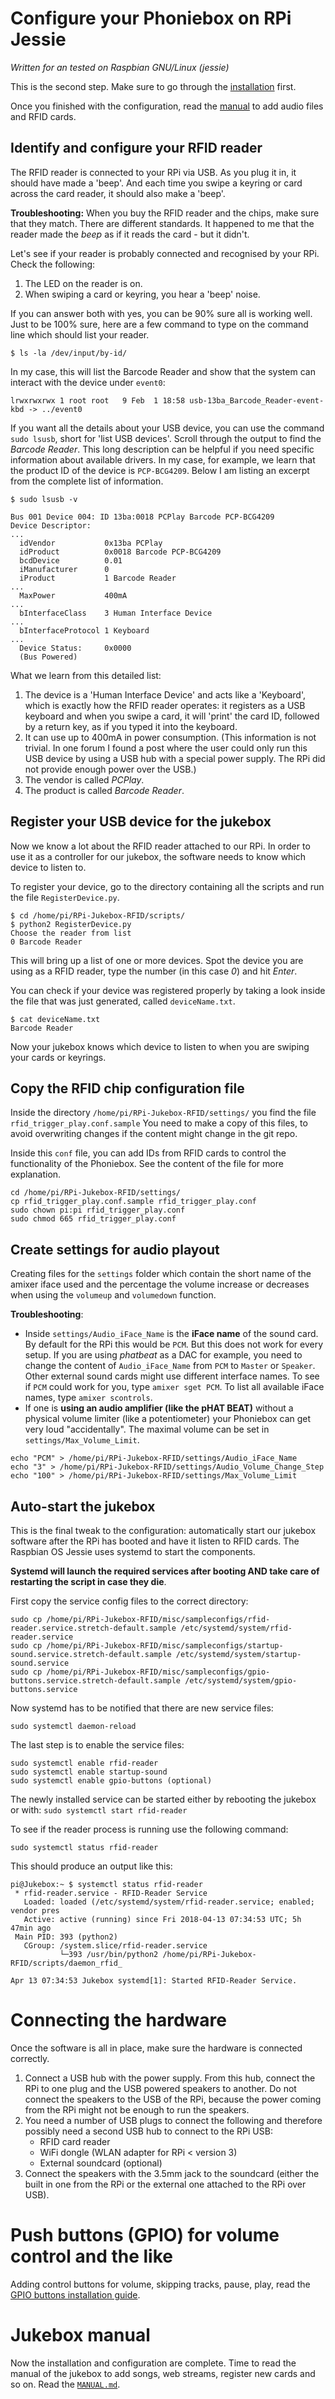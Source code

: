 # Configure your Phoniebox on RPi Jessie

*Written for an tested on Raspbian GNU/Linux (jessie)*

This is the second step. Make sure to go through the [installation](INSTALL-jessie.md) first.

Once you finished with the configuration, read the [manual](MANUAL.md) to add audio files and RFID cards.

## Identify and configure your RFID reader

The RFID reader is connected to your RPi via USB. As you plug it in, it should have made a 'beep'. And each time you swipe a keyring or card across the card reader, it should also make a 'beep'.

**Troubleshooting:** When you buy the RFID reader and the chips, make sure that they match. There are different standards. It happened to me that the reader made the *beep* as if it reads the card - but it didn't.

Let's see if your reader is probably connected and recognised by your RPi. Check the following:

1. The LED on the reader is on.
2. When swiping a card or keyring, you hear a 'beep' noise.

If you can answer both with yes, you can be 90% sure all is working well. Just to be 100% sure, here are a few command to type on the command line which should list your reader.

~~~~
$ ls -la /dev/input/by-id/
~~~~

In my case, this will list the Barcode Reader and show that the system can interact with the device under `event0`:

~~~~
lrwxrwxrwx 1 root root   9 Feb  1 18:58 usb-13ba_Barcode_Reader-event-kbd -> ../event0
~~~~

If you want all the details about your USB device, you can use the command `sudo lsusb`, short for 'list USB devices'. Scroll through the output to find the *Barcode Reader*. This long description can be helpful if you need specific information about available drivers. In my case, for example, we learn that the product ID of the device is `PCP-BCG4209`. Below I am listing an excerpt from the complete list of information.

~~~~
$ sudo lsusb -v

Bus 001 Device 004: ID 13ba:0018 PCPlay Barcode PCP-BCG4209
Device Descriptor:
...
  idVendor           0x13ba PCPlay
  idProduct          0x0018 Barcode PCP-BCG4209
  bcdDevice          0.01
  iManufacturer      0
  iProduct           1 Barcode Reader
...
  MaxPower           400mA
...
  bInterfaceClass    3 Human Interface Device
...
  bInterfaceProtocol 1 Keyboard
...
  Device Status:     0x0000
  (Bus Powered)
~~~~

What we learn from this detailed list:

1. The device is a 'Human Interface Device' and acts like a 'Keyboard', which is exactly how the RFID reader operates: it registers as a USB keyboard and when you swipe a card, it will 'print' the card ID, followed by a return key, as if you typed it into the keyboard.
2. It can use up to 400mA in power consumption. (This information is not trivial. In one forum I found a post where the user could only run this USB device by using a USB hub with a special power supply. The RPi did not provide enough power over the USB.)
3. The vendor is called *PCPlay*.
4. The product is called *Barcode Reader*.

## Register your USB device for the jukebox

Now we know a lot about the RFID reader attached to our RPi. In order to use it as a controller for our jukebox, the software needs to know which device to listen to.

To register your device, go to the directory containing all the scripts and run the file `RegisterDevice.py`.

~~~~
$ cd /home/pi/RPi-Jukebox-RFID/scripts/
$ python2 RegisterDevice.py
Choose the reader from list
0 Barcode Reader 
~~~~

This will bring up a list of one or more devices. Spot the device you are using as a RFID reader, type the number (in this case *0*) and hit *Enter*.

You can check if your device was registered properly by taking a look inside the file that was just generated, called `deviceName.txt`.

~~~~
$ cat deviceName.txt
Barcode Reader
~~~~

Now your jukebox knows which device to listen to when you are swiping your cards or keyrings.

## Copy the RFID chip configuration file

Inside the directory `/home/pi/RPi-Jukebox-RFID/settings/` you find the file `rfid_trigger_play.conf.sample` You need to make a copy of this files, to avoid overwriting changes if the content might change in the git repo.

Inside this `conf` file, you can add IDs from RFID cards to control
the functionality of the Phoniebox. See the content of the file for
more explanation.

~~~~
cd /home/pi/RPi-Jukebox-RFID/settings/
cp rfid_trigger_play.conf.sample rfid_trigger_play.conf
sudo chown pi:pi rfid_trigger_play.conf
sudo chmod 665 rfid_trigger_play.conf
~~~~

## <a name="configAudioIFace"></a>Create settings for audio playout

Creating files for the `settings` folder which contain the short name
of the amixer iface used and the percentage the volume increase or 
decreases when using the `volumeup` and `volumedown`  function.

**Troubleshooting**: 

* Inside `settings/Audio_iFace_Name` is the **iFace name** of the sound card. By default for the RPi this would be `PCM`. But this does not work for every setup. If you are using *phatbeat* as a DAC for example, you need to change the content of `Audio_iFace_Name` from `PCM` to `Master` or `Speaker`. Other external sound cards might use different interface names. To see if `PCM` could work for you, type `amixer sget PCM`.
To list all available iFace names, type `amixer scontrols`.
* If one is **using an audio amplifier (like the pHAT BEAT)** without a physical volume limiter (like a potentiometer) your Phoniebox can get very loud "accidentally". The maximal volume can be set in `settings/Max_Volume_Limit`.

~~~
echo "PCM" > /home/pi/RPi-Jukebox-RFID/settings/Audio_iFace_Name
echo "3" > /home/pi/RPi-Jukebox-RFID/settings/Audio_Volume_Change_Step
echo "100" > /home/pi/RPi-Jukebox-RFID/settings/Max_Volume_Limit
~~~

## <a name="systemdautostart"></a>Auto-start the jukebox

This is the final tweak to the configuration: automatically start our jukebox software after the RPi has booted and have it listen to RFID cards. The Raspbian OS Jessie uses systemd to start the components.

**Systemd will launch the required services after booting AND take care of restarting the script in case they die**. 

First copy the service config files to the correct directory:

```
sudo cp /home/pi/RPi-Jukebox-RFID/misc/sampleconfigs/rfid-reader.service.stretch-default.sample /etc/systemd/system/rfid-reader.service 
sudo cp /home/pi/RPi-Jukebox-RFID/misc/sampleconfigs/startup-sound.service.stretch-default.sample /etc/systemd/system/startup-sound.service
sudo cp /home/pi/RPi-Jukebox-RFID/misc/sampleconfigs/gpio-buttons.service.stretch-default.sample /etc/systemd/system/gpio-buttons.service
```

Now systemd has to be notified that there are new service files:

```
sudo systemctl daemon-reload
```

The last step is to enable the service files:

```
sudo systemctl enable rfid-reader
sudo systemctl enable startup-sound
sudo systemctl enable gpio-buttons (optional)
```

The newly installed service can be started either by rebooting the jukebox or
with:
```sudo systemctl start rfid-reader```

To see if the reader process is running use the following command:
```
sudo systemctl status rfid-reader
```
This should produce an output like this:
```
pi@Jukebox:~ $ systemctl status rfid-reader
 * rfid-reader.service - RFID-Reader Service
   Loaded: loaded (/etc/systemd/system/rfid-reader.service; enabled; vendor pres
   Active: active (running) since Fri 2018-04-13 07:34:53 UTC; 5h 47min ago
 Main PID: 393 (python2)
   CGroup: /system.slice/rfid-reader.service
           └─393 /usr/bin/python2 /home/pi/RPi-Jukebox-RFID/scripts/daemon_rfid_

Apr 13 07:34:53 Jukebox systemd[1]: Started RFID-Reader Service.
```

# Connecting the hardware

Once the software is all in place, make sure the hardware is connected correctly.

1. Connect a USB hub with the power supply. From this hub, connect the RPi to one plug and the USB powered speakers to another. Do not connect the speakers to the USB of the RPi, because the power coming from the RPi might not be enough to run the speakers.
2. You need a number of USB plugs to connect the following and therefore possibly need a second USB hub to connect to the RPi USB:
    * RFID card reader
    * WiFi dongle (WLAN adapter for RPi < version 3)
    * External soundcard (optional)
3. Connect the speakers with the 3.5mm jack to the soundcard (either the built in one from the RPi or the external one attached to the RPi over USB).

# Push buttons (GPIO) for volume control and the like

Adding control buttons for volume, skipping tracks, pause, play, read the [GPIO buttons installation guide](GPIO-BUTTONS.md).

# Jukebox manual

Now the installation and configuration are complete. Time to read the manual of the jukebox to add songs, web streams, register new cards and so on. Read the [`MANUAL.md`](MANUAL.md).
